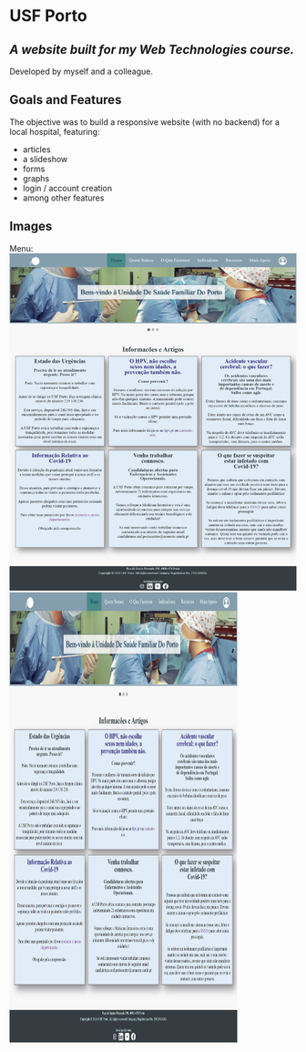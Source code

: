 # USF Porto
## _A website built for my Web Technologies course._

Developed by myself and a colleague.

## Goals and Features
The objective was to build a responsive website (with no backend) for a local hospital, featuring:
- articles
- a slideshow
- forms
- graphs
- login / account creation
- among other features

## Images


Menu:<br>
![alt text](https://github.com/gugajazz/USF_Porto/blob/master/imgs/home.png?raw=true)
<img src="https://github.com/gugajazz/USF_Porto/blob/master/imgs/home.png" width="400" height="790">
<br><br>
